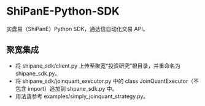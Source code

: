 # ShiPanE-Python-SDK
实盘易（ShiPanE）Python SDK，通达信自动化交易 API。

## 聚宽集成
* 将 shipane_sdk/client.py 上传至聚宽“投资研究”根目录，并重命名为 shipane_sdk.py。
* 将 shipane_sdk/joinquant_executor.py 中的 class JoinQuantExecutor（不包含 import）追加到 shpane_sdk.py 中。
* 用法请参考 examples/simply_joinquant_strategy.py。
